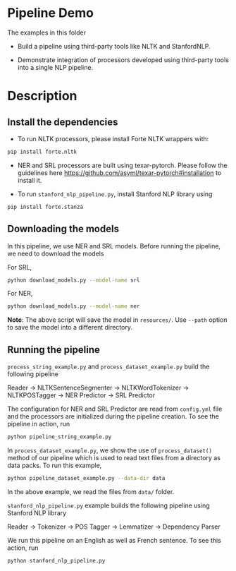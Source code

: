 # Pipeline Demo

The examples in this folder

- Build a pipeline using third-party tools like NLTK and StanfordNLP. 

- Demonstrate integration of processors developed using third-party tools into a single NLP 
pipeline.


# Description

## Install the dependencies

- To run NLTK processors, please install Forte NLTK wrappers with:

```bash
pip install forte.nltk
```

- NER and SRL processors are built using texar-pytorch. Please follow the guidelines here 
https://github.com/asyml/texar-pytorch#installation to install it.

- To run `stanford_nlp_pipeline.py`, install Stanford NLP library using

```bash
pip install forte.stanza
```

## Downloading the models

In this pipeline, we use NER and SRL models. Before running the pipeline, we need to download the
models

For SRL,

```bash
python download_models.py --model-name srl
```

For NER,
```bash
python download_models.py --model-name ner
```

**Note**: The above script will save the model in `resources/`. Use `--path` option to save the 
model into a different directory.

## Running the pipeline

`process_string_example.py` and `process_dataset_example.py` build the following pipeline

Reader -> NLTKSentenceSegmenter -> NLTKWordTokenizer -> NLTKPOSTagger -> NER Predictor -> 
SRL Predictor

The configuration for NER and SRL Predictor are read from `config.yml` file and the processors are 
initialized during the pipeline creation. To see the pipeline in action, run 

```bash
python pipeline_string_example.py
```

In `process_dataset_example.py`, we show the use of `process_dataset()` method of our pipeline 
which is used to read text files from a directory as data packs. To run this example,

```bash
python pipeline_dataset_example.py --data-dir data
```

In the above example, we read the files from `data/` folder.

`stanford_nlp_pipeline.py` example builds the following pipeline using Stanford NLP library

Reader -> Tokenizer -> POS Tagger -> Lemmatizer -> Dependency Parser

We run this pipeline on an English as well as French sentence. To see this action, run

```bash
python stanford_nlp_pipeline.py
``` 
